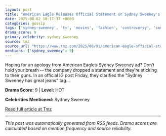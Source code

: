 ```yaml
---
layout: post
title: "American Eagle Releases Official Statement on Sydney Sweeney's Jeans Ad"
date: 2025-08-02 10:17:37 +0000
categories: gossip
tags: ['sydney-sweeney', 'tv', 'movies', 'fashion', 'controversy', 'source-tmz', 'drama-hot']
drama_score: 9
primary_celebrity: sydney_sweeney
source: tmz
source_url: "https://www.tmz.com/2025/08/01/american-eagle-official-statement-on-sydney-sweeney-ad/"
mentions: {'sydney_sweeney': 9}
---
```


Hoping for an apology from American Eagle’s Sydney Sweeney ad? Don’t hold your breath -- the company dropped a statement and they're sticking to their guns. In an official IG post Friday, they clarified the "Sydney Sweeney has great jeans" tag&hellip;

**Drama Score:** 9 | **Level:** HOT

**Celebrities Mentioned:** Sydney Sweeney

[Read full article at Tmz](https://www.tmz.com/2025/08/01/american-eagle-official-statement-on-sydney-sweeney-ad/)

---
*This post was automatically generated from RSS feeds. Drama scores are calculated based on mention frequency and source reliability.*
